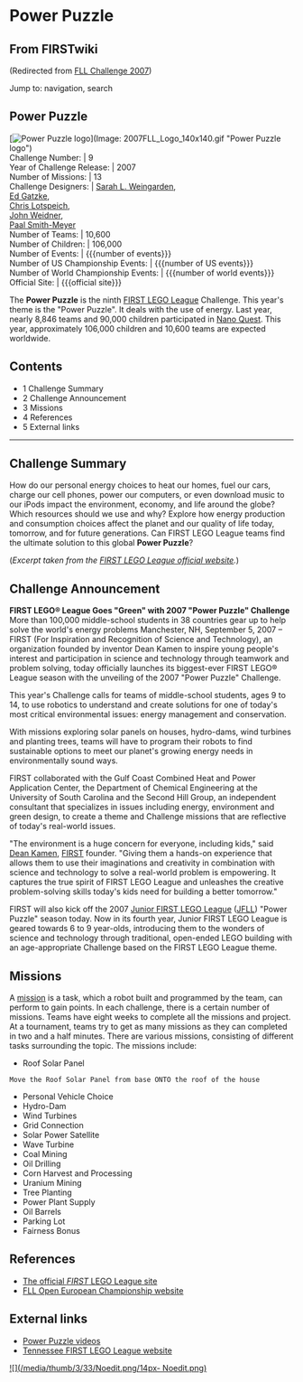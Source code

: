 # Power Puzzle

## From FIRSTwiki

(Redirected from [FLL Challenge 2007](/index.php?title=FLL_Challenge_2007&redirect=no "FLL Challenge 2007"))

Jump to: navigation, search

## Power Puzzle

[![Power Puzzle logo](/media/f/ff/2007FLL_Logo_140x140.gif)](Image:
2007FLL_Logo_140x140.gif "Power Puzzle logo")<br>
Challenge Number: | 9<br>
Year of Challenge Release: | 2007<br>
Number of Missions: | 13<br>
Challenge Designers: | [Sarah L. Weingarden](/index.php?title=Sarah_L._Weingarden&action=edit "Sarah L.
Weingarden"),<br>
[Ed Gatzke](/index.php?title=Ed_Gatzke&action=edit "Ed Gatzke"),<br>
[Chris Lotspeich](/index.php?title=Chris_Lotspeich&action=edit "Chris
Lotspeich"),<br>
[John Weidner](/index.php?title=John_Weidner&action=edit "John Weidner"),<br>
[Paal Smith-Meyer](/index.php?title=Paal_Smith-Meyer&action=edit "Paal Smith-
Meyer")<br>
Number of Teams: | 10,600<br>
Number of Children: | 106,000<br>
Number of Events: | {{{number of events}}}<br>
Number of US Championship Events: | {{{number of US events}}}<br>
Number of World Championship Events: | {{{number of world events}}}<br>
Official Site: | {{{official site}}}

The **Power Puzzle** is the ninth [FIRST LEGO League](FIRST_LEGO_League "FIRST LEGO League") Challenge. This year's theme is the "Power Puzzle". It deals with the use of energy. Last year, nearly 8,846 teams and 90,000 children participated in [Nano Quest](Nano_Quest "Nano Quest"). This year, approximately 106,000 children and 10,600 teams are expected worldwide.

## Contents

- 1 Challenge Summary
- 2 Challenge Announcement
- 3 Missions
- 4 References
- 5 External links

--------------------------------------------------------------------------------

## Challenge Summary

How do our personal energy choices to heat our homes, fuel our cars, charge our cell phones, power our computers, or even download music to our iPods impact the environment, economy, and life around the globe? Which resources should we use and why? Explore how energy production and consumption choices affect the planet and our quality of life today, tomorrow, and for future generations. Can FIRST LEGO League teams find the ultimate solution to this global **Power Puzzle**?

(_Excerpt taken from the [FIRST LEGO League official website](http://www.firstlegoleague.org/default.aspx?pid=70 "http://www.firstlegoleague.org/default.aspx?pid=70")._)

## Challenge Announcement

**FIRST LEGO® League Goes "Green" with 2007 "Power Puzzle" Challenge**<br>
More than 100,000 middle-school students in 38 countries gear up to help solve the world's energy problems Manchester, NH, September 5, 2007 – FIRST (For Inspiration and Recognition of Science and Technology), an organization founded by inventor Dean Kamen to inspire young people's interest and participation in science and technology through teamwork and problem solving, today officially launches its biggest-ever FIRST LEGO® League season with the unveiling of the 2007 "Power Puzzle" Challenge.

This year's Challenge calls for teams of middle-school students, ages 9 to 14, to use robotics to understand and create solutions for one of today's most critical environmental issues: energy management and conservation.

With missions exploring solar panels on houses, hydro-dams, wind turbines and planting trees, teams will have to program their robots to find sustainable options to meet our planet's growing energy needs in environmentally sound ways.

FIRST collaborated with the Gulf Coast Combined Heat and Power Application Center, the Department of Chemical Engineering at the University of South Carolina and the Second Hill Group, an independent consultant that specializes in issues including energy, environment and green design, to create a theme and Challenge missions that are reflective of today's real-world issues.

"The environment is a huge concern for everyone, including kids," said [Dean Kamen](Dean_Kamen "Dean Kamen"), [FIRST](FIRST "FIRST") founder. "Giving them a hands-on experience that allows them to use their imaginations and creativity in combination with science and technology to solve a real-world problem is empowering. It captures the true spirit of FIRST LEGO League and unleashes the creative problem-solving skills today's kids need for building a better tomorrow."

FIRST will also kick off the 2007 [Junior FIRST LEGO League](Junior_FIRST_LEGO_League "Junior FIRST LEGO League") ([JFLL](JFLL "JFLL")) "Power Puzzle" season today. Now in its fourth year, Junior FIRST LEGO League is geared towards 6 to 9 year-olds, introducing them to the wonders of science and technology through traditional, open-ended LEGO building with an age-appropriate Challenge based on the FIRST LEGO League theme.

## Missions

A [mission](Mission "Mission") is a task, which a robot built and programmed by the team, can perform to gain points. In each challenge, there is a certain number of missions. Teams have eight weeks to complete all the missions and project. At a tournament, teams try to get as many missions as they can completed in two and a half minutes. There are various missions, consisting of different tasks surrounding the topic. The missions include:

- Roof Solar Panel

```
Move the Roof Solar Panel from base ONTO the roof of the house 
```

- Personal Vehicle Choice
- Hydro-Dam
- Wind Turbines
- Grid Connection
- Solar Power Satellite
- Wave Turbine
- Coal Mining
- Oil Drilling
- Corn Harvest and Processing
- Uranium Mining
- Tree Planting
- Power Plant Supply
- Oil Barrels
- Parking Lot
- Fairness Bonus

## References

- [The official _FIRST_ LEGO League site](http://www.firstlegoleague.org "http://www.firstlegoleague.org")
- [FLL Open European Championship website](http://www.flloec.org/ "http://www.flloec.org/")

## External links

- [Power Puzzle videos](http://webstreamer3.doit.wisc.edu/lego/ "http://webstreamer3.doit.wisc.edu/lego/")
- [Tennessee FIRST LEGO League website](http://www.tennfll.org/ "http://www.tennfll.org/")

[![](/media/thumb/3/33/Noedit.png/14px-
Noedit.png)](Image:Noedit.png)
